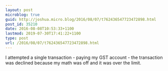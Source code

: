 ```yaml
---
layout: post
microblog: true
guid: http://joshua.micro.blog/2016/08/07/t762436547723472898.html
post_id: 35210
date: 2016-08-08T10:53:33+1100
lastmod: 2019-07-30T17:41:22+1100
type: post
url: /2016/08/07/t762436547723472898.html
---
```

I attempted a single transaction - paying my GST account - the transaction was declined because my math was off and it was over the limit.
